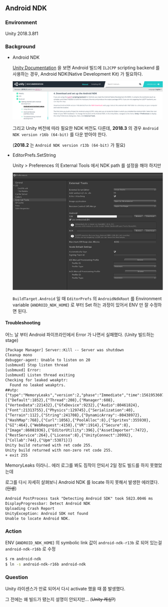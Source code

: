 ## Android NDK

### Environment

Unity 2018.3.8f1

### Background

- Android NDK

  [Unity Documentation](https://docs.unity3d.com/2018.3/Documentation/Manual/android-sdksetup.html) 을 보면 Android 빌드에 `IL2CPP` scripting backend 를 사용하는 경우, Android NDK(Native Development Kit) 가 필요하다.

  ![](images/unity_documentation.png)

  그리고 Unity 버전에 따라 필요한 NDK 버전도 다른데, **2018.3** 의 경우 `Android NDK version r16b (64-bit)` 를 다운 받아야 한다.

  (**2018.2** 는 `Android NDK version r13b (64-bit)` 가 필요)

- EditorPrefs.SetString

  Unity > Preferences 의 External Tools 에서 NDK path 를 설정을 해야 하지만
  
  ![](images/external_tools.png)

  `BuildTarget.Android` 일 때 `EditorPrefs` 의 `AndroidNdkRoot` 를 Environment variable (`ANDROID_NDK_HOME`) 로 부터 Set 하는 과정이 있어서 ENV 만 잘 수정하면 된다.

#### Troubleshooting

어느 날 부터 Android 파이프라인에서 Error 가 나면서 실패했다. (Unity 빌드하는 stage)

```
[Package Manager] Server::Kill -- Server was shutdown
Cleanup mono
debugger-agent: Unable to listen on 20
[usbmuxd] Stop listen thread
[usbmuxd] Error: 
[usbmuxd] Listen thread exiting
Checking for leaked weakptr:
  Found no leaked weakptrs.
##utp:{"type":"MemoryLeaks","version":2,"phase":"Immediate","time":1561953607078,"processId":2760,"allocatedMemory":108471525,"memoryLabels":[{"Default":1852},{"Thread":208},{"Manager":608},{"VertexData":221432},{"GfxDevice":9232},{"Audio":80461824},{"Font":21313755},{"Physics":129745},{"Serialization":40},{"Terrain":112},{"String":241708},{"DynamicArray":-80438972},{"HashMap":768},{"Curl":1056},{"PoolAlloc":8},{"Sprites":355930},{"GI":464},{"WebRequest":4150},{"VR":1914},{"Secure":8},{"Image":86081936},{"EditorUtility":396},{"AssetImporter":7472},{"RestService":264},{"License":8},{"UnityConnect":20992},{"Collab":744},{"Upm":53871}]}
Unity build returned with ret code 255.
Unity build returned with non-zero ret code 255.
+ exit 255
```

MemoryLeaks 이라니.. 에러 로그를 봐도 짐작이 안되서 2일 정도 빌드를 하지 못했었는데

로그를 다시 자세히 살펴보니 Android NDK 를 locate 하지 못해서 발생한 에러였다. (~~인생~~)

```
Android PostProcess task "Detecting Android SDK" took 5823.0046 ms
DisplayProgressbar: Detect Android NDK
Uploading Crash Report
UnityException: Android SDK not found
Unable to locate Android NDK.
```

### Action

ENV (`ANDROID_NDK_HOME`) 의 symbolic link 값이 `android-ndk-r13b` 로 되어 있는걸 `android-ndk-r16b` 로 수정

```bash
$ rm android-ndk
$ ln -s android-ndk-r16b android-ndk
```

### Question

Unity 라이센스가 만료 되어서 다시 activate 했을 때 쯤 발생했다.

그 전에는 왜 빌드가 됐는지 설명이 안되지만... (~~Unity 캐싱?~~)
